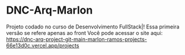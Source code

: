 # DNC-Arq-Marlon
Projeto codado no curso de Desenvolvimento FullStack|! Essa primeira versão se refere apenas ao front 
Você pode acessar o site aqui: https://dnc-arq-project-git-main-marlon-ramos-projects-66e13d0c.vercel.app/projects
